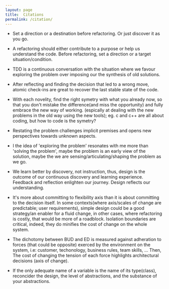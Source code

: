 ```yaml
---
layout: page
title:  Citations
permalink: /citation/
---
```


* Set a direction or a destination before refactoring. Or just discover it as you go.

* A refactoring should either contribute to a purpose or help us understand the code. Before refactoring, set a direction or a target situation/condition.

* TDD is a continuous conversation with the situation where we favour exploring the problem over imposing our the synthesis of old solutions.

* After reflecting and finding the decision that led to a wrong move, atomic check-ins are great to recover the last stable state of the code.

* With each novelity, find the right symetry with what you already now, so that you don't mistake the difference(and miss the opportunity) and fully embrace the new way of working. (espically at dealing with the new problems in the old way using the new tools); eg. c and c++ are all about coding, but how to code is the symetry?

* Restating the problem challenges implicit premises and opens new perspectives towards unknown aspects.

* I the idea of 'exploring the problem' resonates with me more than 'solving the problem', maybe the problem is an early view of the solution, maybe the we are sensing/articulating/shaping the problem as we go.

* We learn better by discovery, not instruction, thus, design is the outcome of our continuous discovery and learning experience. Feedback and reflection enlighten our journey. Design reflects our understanding.

* It's more about committing to flexibility axis than it is about committing to the decision itself. In some contexts(where axis/scales of change are predictable; user requirements), simple design could be a good strategy/an enabler for a fluid change, in other cases, where refactoring is costly, that would be more of a roadblock. Isolation boundaries are critical, indeed, they do minifies the cost of change on the whole system.

* The dichotomy between BUD and ED is measured against adheration to forces (that could be opposite) exerced by the environment on the system, i.e: customer, techonology, business rules, team skills, ... Then, The cost of changing the tension of each force highlights architectural decisions (axis of change).

* If the only adequate name of a variable is the name of its type(class), reconcider the design, the level of abstractions, and the substance of your abstractions.
